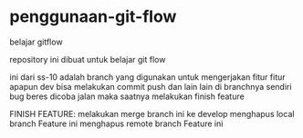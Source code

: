 # penggunaan-git-flow
belajar gitflow

repository ini dibuat untuk belajar git flow

ini dari ss-10 adalah branch yang digunakan untuk mengerjakan fitur fitur apapun
dev bisa melakukan commit push dan lain lain di branchnya sendiri
bug beres dicoba jalan maka saatnya melakukan finish feature

FINISH FEATURE:
melakukan merge branch ini ke develop
menghapus local branch Feature ini
menghapus remote branch Feature ini 